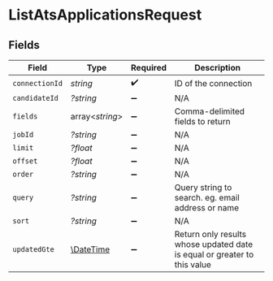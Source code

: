 # ListAtsApplicationsRequest


## Fields

| Field                                                                    | Type                                                                     | Required                                                                 | Description                                                              |
| ------------------------------------------------------------------------ | ------------------------------------------------------------------------ | ------------------------------------------------------------------------ | ------------------------------------------------------------------------ |
| `connectionId`                                                           | *string*                                                                 | :heavy_check_mark:                                                       | ID of the connection                                                     |
| `candidateId`                                                            | *?string*                                                                | :heavy_minus_sign:                                                       | N/A                                                                      |
| `fields`                                                                 | array<*string*>                                                          | :heavy_minus_sign:                                                       | Comma-delimited fields to return                                         |
| `jobId`                                                                  | *?string*                                                                | :heavy_minus_sign:                                                       | N/A                                                                      |
| `limit`                                                                  | *?float*                                                                 | :heavy_minus_sign:                                                       | N/A                                                                      |
| `offset`                                                                 | *?float*                                                                 | :heavy_minus_sign:                                                       | N/A                                                                      |
| `order`                                                                  | *?string*                                                                | :heavy_minus_sign:                                                       | N/A                                                                      |
| `query`                                                                  | *?string*                                                                | :heavy_minus_sign:                                                       | Query string to search. eg. email address or name                        |
| `sort`                                                                   | *?string*                                                                | :heavy_minus_sign:                                                       | N/A                                                                      |
| `updatedGte`                                                             | [\DateTime](https://www.php.net/manual/en/class.datetime.php)            | :heavy_minus_sign:                                                       | Return only results whose updated date is equal or greater to this value |